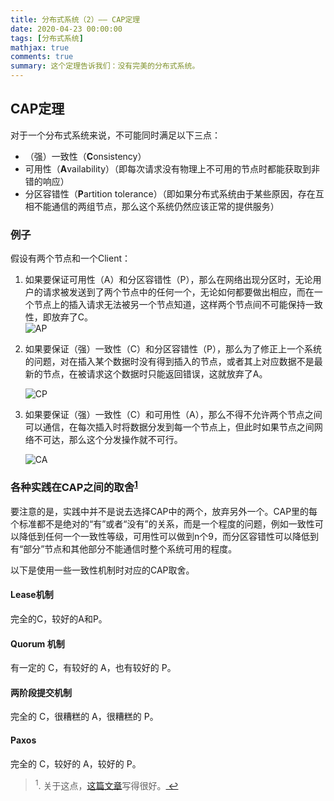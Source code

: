```yaml
---
title: 分布式系统（2）—— CAP定理
date: 2020-04-23 00:00:00
tags: [分布式系统]
mathjax: true
comments: true
summary: 这个定理告诉我们：没有完美的分布式系统。
---
```

<h2 id="CAP定理"><a class="headerlink" href="#CAP定理" title="CAP定理"></a>CAP定理</h2><p>对于一个分布式系统来说，不可能同时满足以下三点：</p>
<ul>
<li>（强）一致性（<strong>C</strong>onsistency） </li>
<li>可用性（<strong>A</strong>vailability）（即每次请求没有物理上不可用的节点时都能获取到非错的响应）</li>
<li>分区容错性（<strong>P</strong>artition tolerance）（即如果分布式系统由于某些原因，存在互相不能通信的两组节点，那么这个系统仍然应该正常的提供服务）</li>
</ul>

<h3 id="例子"><a class="headerlink" href="#例子" title="例子"></a>例子</h3><p>假设有两个节点和一个Client：</p>
<ol>
<li><p>如果要保证可用性（A）和分区容错性（P），那么在网络出现分区时，无论用户的请求被发送到了两个节点中的任何一个，无论如何都要做出相应，而在一个节点上的插入请求无法被另一个节点知道，这样两个节点间不可能保持一致性，即放弃了C。<br/><img alt="AP" src="./AP.png"/></p>
</li>
<li><p>如果要保证（强）一致性（C）和分区容错性（P），那么为了修正上一个系统的问题，对在插入某个数据时没有得到插入的节点，或者其上对应数据不是最新的节点，在被请求这个数据时只能返回错误，这就放弃了A。</p>
<p><img alt="CP" src="./CP.png"/></p>
</li>
<li><p>如果要保证（强）一致性（C）和可用性（A），那么不得不允许两个节点之间可以通信，在每次插入时将数据分发到每一个节点上，但此时如果节点之间网络不可达，那么这个分发操作就不可行。</p>
<p><img alt="CA" src="./CA.png"/></p>
</li>
</ol>
<h3 id="各种实践在CAP之间的取舍1"><a class="headerlink" href="#各种实践在CAP之间的取舍1" title="各种实践在CAP之间的取舍1"></a>各种实践在CAP之间的取舍<sup><a href="#fn_1" id="reffn_1">1</a></sup></h3><p>要注意的是，实践中并不是说去选择CAP中的两个，放弃另外一个。CAP里的每个标准都不是绝对的“有”或者“没有”的关系，而是一个程度的问题，例如一致性可以降低到任何一个一致性等级，可用性可以做到n个9，而分区容错性可以降低到有“部分”节点和其他部分不能通信时整个系统可用的程度。</p>
<p>以下是使用一些一致性机制时对应的CAP取舍。</p>
<h4 id="Lease机制"><a class="headerlink" href="#Lease机制" title="Lease机制"></a>Lease机制</h4><p>完全的C，较好的A和P。</p>
<h4 id="Quorum-机制"><a class="headerlink" href="#Quorum-机制" title="Quorum 机制"></a>Quorum 机制</h4><p>有一定的 C，有较好的 A，也有较好的 P。</p>
<h4 id="两阶段提交机制"><a class="headerlink" href="#两阶段提交机制" title="两阶段提交机制"></a>两阶段提交机制</h4><p>完全的 C，很糟糕的 A，很糟糕的 P。</p>
<h4 id="Paxos"><a class="headerlink" href="#Paxos" title="Paxos"></a>Paxos</h4><p>完全的 C，较好的 A，较好的 P。</p>
<blockquote id="fn_1">
<sup>1</sup>. 关于这点，<a href="https://www.infoq.cn/article/cap-twelve-years-later-how-the-rules-have-changed/" rel="noopener" target="_blank">这篇文章</a>写得很好。<a href="#reffn_1" title="Jump back to footnote [1] in the text."> ↩</a>
</blockquote>

